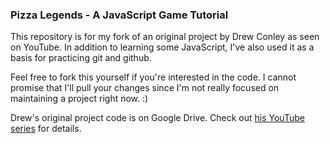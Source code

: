 ### Pizza Legends - A JavaScript Game Tutorial

This repository is for my fork of an original project by Drew Conley
as seen on YouTube. In addition to learning some JavaScript, I've
also used it as a basis for practicing git and github.

Feel free to fork this yourself if you're interested in the code.
I cannot promise that I'll pull your changes since I'm not really
focused on maintaining a project right now. :)

Drew's original project code is on Google Drive. Check out [his
YouTube series](https://www.youtube.com/playlist?list=PLcjhmZ8oLT0r9dSiIK6RB_PuBWlG1KSq_) for details.
